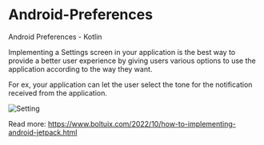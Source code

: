 # Android-Preferences
Android Preferences - Kotlin

Implementing a Settings screen in your application is the best way to provide a better user experience by giving users various options to use the application according to the way they want.

For ex, your application can let the user select the tone for the notification received from the application. 

<img src="https://blogger.googleusercontent.com/img/b/R29vZ2xl/AVvXsEhMVW8hwIfcKWXJMPHTGzoo3Rvyg3Kh0f0sF0hdv3HmND1EkcmOLTq30OKO7kBc24YNhfBH633eKFLQm15oKTIDVo-dy5_RlgjefmWRwmgue1LlMDCBGUSbXdg3iS22RWrPWjK4hI-PjP2MMUC2dPA-DCrjHeVnWAZOfjSKWshtt6W4UC9-JnOvw_75/s16000/Preferences.jpg" alt="Setting">

Read more:
https://www.boltuix.com/2022/10/how-to-implementing-android-jetpack.html